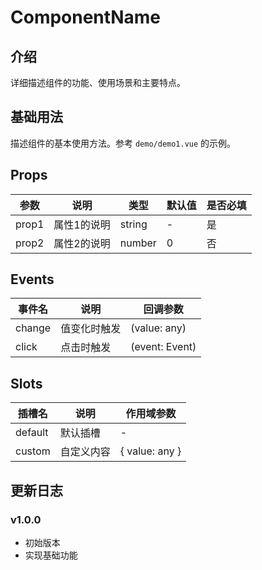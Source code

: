 # ComponentName

## 介绍

详细描述组件的功能、使用场景和主要特点。

## 基础用法

描述组件的基本使用方法。参考 `demo/demo1.vue` 的示例。

## Props

| 参数 | 说明 | 类型 | 默认值 | 是否必填 |
|------|------|------|--------|----------|
| prop1 | 属性1的说明 | string | - | 是 |
| prop2 | 属性2的说明 | number | 0 | 否 |

## Events

| 事件名 | 说明 | 回调参数 |
|--------|------|----------|
| change | 值变化时触发 | (value: any) |
| click | 点击时触发 | (event: Event) |

## Slots

| 插槽名 | 说明 | 作用域参数 |
|--------|------|------------|
| default | 默认插槽 | - |
| custom | 自定义内容 | { value: any } |

## 更新日志

### v1.0.0

- 初始版本
- 实现基础功能 